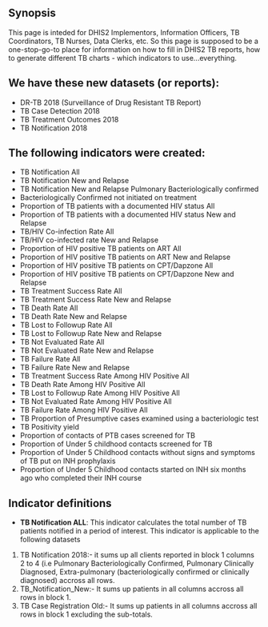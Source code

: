 ## Synopsis
This page is inteded for DHIS2 Implementors, Information Officers, TB Coordinators, TB Nurses, Data Clerks, etc. So this page is supposed to be a one-stop-go-to place for information on how to fill in DHIS2 TB reports, how to generate different TB charts - which indicators to use...everything. 

## We have these new datasets (or reports):
* DR-TB 2018 (Surveillance of Drug Resistant TB Report)
* TB Case Detection 2018
* TB Treatment Outcomes 2018
* TB Notification 2018

## The following indicators were created:
* TB Notification All
* TB Notification New and Relapse
* TB Notification New and Relapse Pulmonary Bacteriologically confirmed
* Bacteriologically Confirmed not initiated on treatment
* Proportion of TB patients with a documented HIV status All
* Proportion of TB patients with a documented HIV status New and Relapse
* TB/HIV Co-infection Rate All
* TB/HIV co-infected rate New and Relapse
* Proportion of HIV positive TB patients on ART All 
* Proportion of HIV positive TB patients on ART New and Relapse
* Proportion of HIV positive TB patients on CPT/Dapzone All
* Proportion of HIV positive TB patients on CPT/Dapzone New and Relapse
* TB Treatment Success Rate All
* TB Treatment Success Rate New and Relapse
* TB Death Rate All
* TB Death Rate New and Relapse
* TB Lost to Followup Rate All
* TB Lost to Followup Rate New and Relapse
* TB Not Evaluated Rate All
* TB Not Evaluated Rate New and Relapse
* TB Failure Rate All
* TB Failure Rate New and Relapse
* TB Treatment Success Rate Among HIV Positive All
* TB Death Rate Among HIV Positive All
* TB Lost to Followup Rate Among HIV Positive All
* TB Not Evaluated Rate Among HIV Positive All
* TB Failure Rate Among HIV Positive All
* TB Proportion of Presumptive cases examined using a bacteriologic test
* TB Positivity yield
* Proportion of contacts of PTB cases screened for TB
* Proportion of Under 5 childhood contacts screened for TB
* Proportion of Under 5 Childhood contacts without signs and symptoms of TB put on INH prophylaxis
* Proportion of Under 5 Childhood contacts started on INH six months ago who completed their INH course

## Indicator definitions

* **TB Notification ALL**: This indicator calculates the total number of TB patients notified in a period of interest. This indicator is applicable to the following datasets
1. TB Notification 2018:- it sums up all clients reported in block 1 columns 2 to 4 (i.e Pulmonary Bacteriologically Confirmed, Pulmonary Clinically Diagnosed, Extra-pulmonary (bacteriologically confirmed or clinically diagnosed) accross all rows.
2. TB_Notification_New:- It sums up patients in all columns accross all rows in block 1.  
3. TB Case Registration Old:- It sums up patients in all columns accross all rows in block 1 excluding the sub-totals.
  
